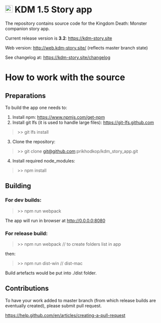 # <img src="https://dl.dropboxusercontent.com/s/vr69eaqnvvm0kip/git_icon.png" width="24"> KDM 1.5 Story app



The repository contains source code for the Kingdom Death: Monster companion story app.

Current release version is **3.2**: https://kdm-story.site 

Web version: http://web.kdm-story.site/  (reflects master branch state)

See changelog at: https://kdm-story.site/changelog

# How to work with the source

## Preparations

To build the app one needs to:

1. Install npm: https://www.npmjs.com/get-npm
2. Install git lfs (it is used to handle large files): https://git-lfs.github.com
> \>\> git lfs install
3. Clone the repository: 
> \>\> git clone git@github.com:prikhodkop/kdm_story_app.git
4. Install required node_modules:
> \>\> npm install

## Building

### For dev builds:

> \>\> npm run webpack

The app will run in browser at http://0.0.0.0:8080

### For release build:

> \>\> npm run webpack // to create folders list in app

then:

> \>\> npm run dist-win // dist-mac

Build artefacts would be put into ./dist folder.
  
## Contributions

To have your work added to master branch (from which release builds are eventually created), please submit pull request.

https://help.github.com/en/articles/creating-a-pull-request
